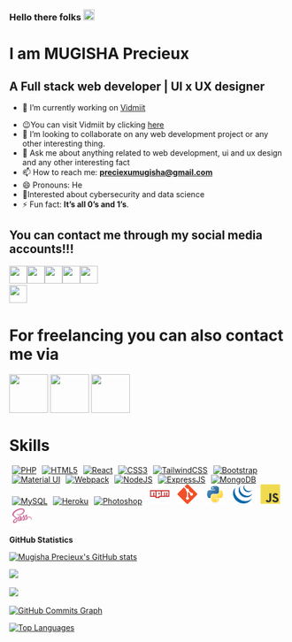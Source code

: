 ### Hello there folks <img height=20 width=20 src='https://user-images.githubusercontent.com/1303154/88677602-1635ba80-d120-11ea-84d8-d263ba5fc3c0.gif' />

I am MUGISHA Precieux
=====================

A Full stack web developer | UI x UX designer  
----------------------------------------------


- 🔭 I’m currently working on <a href='https://github.com/mugishap/vidmiit' target='_blank'>Vidmiit</a><p></p>
- 😉You can visit Vidmiit by clicking <a href='https://vidmiit.herokuapp.com'>here</a>
- 👯 I’m looking to collaborate on any web development project or any other interesting thing.
- 💬 Ask me about anything related to web development, ui and ux design and any other interesting fact
- 📫 How to reach me: **preciexumugisha@gmail.com**
- 😄 Pronouns: He
- 🔬Interested about cybersecurity and data science
- ⚡ Fun fact: **It’s all 0’s and 1’s**.


You can contact me through my social media accounts!!!
------------------------------------------------------

<div style='display:flex;'>
  <a style='margin-5px;' href="https://www.linkedin.com/in/mugisha-precieux-410336227/" target="_blank" rel="noreferrer"><img src="https://raw.githubusercontent.com/danielcranney/readme-generator/main/public/icons/socials/linkedin.svg" width="32" height="32" /></a>
  <a style='margin-5px;' href="https://twitter.com/Pre_mugisha" target="_blank" rel="noreferrer"><img src="https://raw.githubusercontent.com/danielcranney/readme-generator/main/public/icons/socials/twitter.svg" width="32" height="32" /></a>
<a style='margin-5px;' href="https://www.behance.net/precieuxmugisha" target="_blank" rel="noreferrer"><img src="https://raw.githubusercontent.com/danielcranney/readme-generator/main/public/icons/socials/behance.svg" width="32" height="32" /></a>
<a style='margin-5px;' href="https://www.facebook.com/beni.precieux//" target="_blank" rel="noreferrer"><img src="https://raw.githubusercontent.com/danielcranney/readme-generator/main/public/icons/socials/facebook.svg" width="32" height="32" /></a>
<a style='margin-5px;' href="https://www.github.com/mugishap" target="_blank" rel="noreferrer"><img src="https://raw.githubusercontent.com/danielcranney/readme-generator/main/public/icons/socials/github.svg" width="32" height="32" /></a>
</div>
<a style='margin-5px;' href="https://instagram.com/precieux_64" target="_blank" rel="noreferrer"><img src="https://upload.wikimedia.org/wikipedia/commons/thumb/e/e7/Instagram_logo_2016.svg/768px-Instagram_logo_2016.svg.png" width="32" height="32" /></a>
</div>



For freelancing you can also contact me via
===========================================
<a href='https://www.upwork.com/freelancers/~018ce85248c9f89cbd'><img src='https://encrypted-tbn0.gstatic.com/images?q=tbn:ANd9GcRo0NPSmDO7GdsUarwzcvlo4sAY0lSI2SeKWw&usqp=CAU' width=70 height=70></a>
<a href='https://www.fiverr.com/precieux_m?up_rollout=true'><img src='https://encrypted-tbn0.gstatic.com/images?q=tbn:ANd9GcQWCJeNrfTUT1_nNjgcGHho49_PTLWb60xD0w&usqp=CAU' width=70 height=70></a>
<a href='https://www.toptal.com/platform/talent/application_info/edit'><img width=70 height=70 src='https://encrypted-tbn0.gstatic.com/images?q=tbn:ANd9GcStL2xQMf1uOSSc6pNvRmL_8a49hnIZVyGwFOtQyWJEMg&s'></a>


Skills
================

<p align="left">
<a style="margin:5px;" href="https://www.php.net/" target="_blank" rel="noreferrer"><img src="https://cdn.jsdelivr.net/gh/devicons/devicon/icons/php/php-plain.svg" width="36" height="36" alt="PHP" /></a><a style="margin:5px;" href="https://developer.mozilla.org/en-US/docs/Glossary/HTML5" target="_blank" rel="noreferrer"><img src="https://cdn.jsdelivr.net/gh/devicons/devicon/icons/html5/html5-plain.svg" width="36" height="36" alt="HTML5" /></a><a style="margin:5px;" href="https://reactjs.org/" target="_blank" rel="noreferrer"><img src="https://cdn.jsdelivr.net/gh/devicons/devicon/icons/react/react-original.svg" width="36" height="36" alt="React" /></a><a style="margin:5px;" href="https://www.w3.org/TR/CSS/#css" target="_blank" rel="noreferrer"><img src="https://cdn.jsdelivr.net/gh/devicons/devicon/icons/css3/css3-plain.svg" width="36" height="36" alt="CSS3" /></a><a style="margin:5px;" href="https://tailwindcss.com/" target="_blank" rel="noreferrer"><img src="https://cdn.jsdelivr.net/gh/devicons/devicon/icons/tailwindcss/tailwindcss-plain.svg" width="36" height="36" alt="TailwindCSS" /></a><a style="margin:5px;" href="https://getbootstrap.com/" target="_blank" rel="noreferrer"><img src="https://cdn.jsdelivr.net/gh/devicons/devicon/icons/bootstrap/bootstrap-plain.svg" width="36" height="36" alt="Bootstrap" /></a><a style="margin:5px;" href="https://mui.com/" target="_blank" rel="noreferrer"><img src="https://cdn.jsdelivr.net/gh/devicons/devicon/icons/materialui/materialui-original.svg" width="36" height="36" alt="Material UI" /></a><a style="margin:5px;" href="https://webpack.js.org/" target="_blank" rel="noreferrer"><img src="https://cdn.jsdelivr.net/gh/devicons/devicon/icons/webpack/webpack-original.svg" width="36" height="36" alt="Webpack" /></a><a style="margin:5px;" href="https://nodejs.org/en/" target="_blank" rel="noreferrer"><img src="https://cdn.jsdelivr.net/gh/devicons/devicon/icons/nodejs/nodejs-original.svg" width="36" height="36" alt="NodeJS" /></a><a style="margin:5px;" href="https://expressjs.com/" target="_blank" rel="noreferrer"><img src="https://cdn.jsdelivr.net/gh/devicons/devicon/icons/express/express-original.svg" width="36" height="36" alt="ExpressJS" /></a><a style="margin:5px;" href="https://www.mongodb.com/" target="_blank" rel="noreferrer"><img src="https://cdn.jsdelivr.net/gh/devicons/devicon/icons/mongodb/mongodb-original.svg" width="36" height="36" alt="MongoDB" /></a><a style="margin:5px;" href="https://www.mysql.com/" target="_blank" rel="noreferrer"><img src="https://cdn.jsdelivr.net/gh/devicons/devicon/icons/mysql/mysql-original.svg" width="36" height="36" alt="MySQL" /></a><a style="margin:5px;" href="https://www.heroku.com/" target="_blank" rel="noreferrer"><img src="https://cdn.jsdelivr.net/gh/devicons/devicon/icons/heroku/heroku-original.svg" width="36" height="36" alt="Heroku" /></a><a style="margin:5px;" href="https://www.adobe.com/uk/products/photoshop.html" target="_blank" rel="noreferrer"><img src="https://cdn.jsdelivr.net/gh/devicons/devicon/icons/photoshop/photoshop-plain.svg" width="36" height="36" alt="Photoshop" /></a>
  <a style="margin:5px;" href="#" target="_blank" rel="noreferrer"><img src="https://github.com/devicons/devicon/blob/v2.15.1/icons/npm/npm-original-wordmark.svg" width="36" height="36" alt="NPM" /></a>
    <a style="margin:5px;" href="#" target="_blank" rel="noreferrer"><img src="https://github.com/devicons/devicon/blob/v2.15.1/icons/git/git-original.svg" width="36" height="36" alt="Git" /></a>
  <a style="margin:5px;" href="#" target="_blank" rel="noreferrer"><img src="https://github.com/devicons/devicon/blob/v2.15.1/icons/python/python-original.svg" width="36" height="36" alt="Python" /></a>
  <a style="margin:5px;" href="#" target="_blank" rel="noreferrer"><img src="https://github.com/devicons/devicon/blob/master/icons/jquery/jquery-original.svg" width="36" height="36" alt="jQuery" /></a>
    <a style="margin:5px;" href="#" target="_blank" rel="noreferrer"><img src="https://github.com/devicons/devicon/blob/master/icons/javascript/javascript-original.svg" width="36" height="36" alt="Javascript" /></a>
      <a style="margin:5px;" href="#" target="_blank" rel="noreferrer"><img src="https://github.com/devicons/devicon/blob/master/icons/sass/sass-original.svg" width="36" height="36" alt="jQuery" /></a>
</p>

  
<b>GitHub Statistics</b>

<a href="http://www.github.com/mugishap"><img src="https://github-readme-stats.vercel.app/api?username=mugishap&show_icons=true&hide=&count_private=true&title_color=0075ff&text_color=000&icon_color=white&bg_color=fff&hide_border=true&show_icons=true" alt="Mugisha Precieux's GitHub stats" /></a>

  <a href="http://www.github.com/mugishap"><img src="https://github-profile-trophy.vercel.app/?username=mugishap" /></a>


<a href="http://www.github.com/mugishap"><img src="https://github-readme-streak-stats.herokuapp.com/?user=mugishap&stroke=ffffff&background=fff&ring=0075ff&fire=0075ff&currStreakNum=ffffff&currStreakLabel=0075ff&sideNums=000&sideLabels=000&dates=000&hide_border=true" /></a>

<a href="http://www.github.com/mugishap"><img src="https://activity-graph.herokuapp.com/graph?username=mugishap&bg_color=fff&color=000&line=0075ff&point=000&area_color=164df97a&area=true&hide_border=true&custom_title=GitHub%20Commits%20Graph" alt="GitHub Commits Graph" /></a>

<a href="https://github.com/mugishap" align="left"><img src="https://github-readme-stats.vercel.app/api/top-langs/?username=mugishap&langs_count=20&title_color=0075ff&text_color=000&icon_color=ec4899&bg_color=fff&hide_border=true&locale=en&custom_title=Top%20%Languages" alt="Top Languages" /></a>
